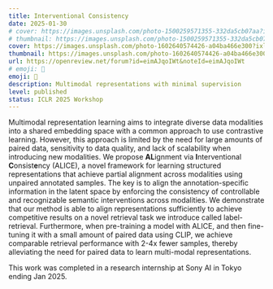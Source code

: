 ```yaml
---
title: Interventional Consistency
date: 2025-01-30
# cover: https://images.unsplash.com/photo-1500259571355-332da5cb07aa?ixlib=rb-4.0.3&ixid=M3wxMjA3fDB8MHxwaG90by1wYWdlfHx8fGVufDB8fHx8fA%3D%3D&auto=format&fit=crop&w=1440&q=80
# thumbnail: https://images.unsplash.com/photo-1500259571355-332da5cb07aa?ixlib=rb-4.0.3&ixid=M3wxMjA3fDB8MHxwaG90by1wYWdlfHx8fGVufDB8fHx8fA%3D%3D&auto=format&fit=crop&w=480&q=80
cover: https://images.unsplash.com/photo-1602640574426-a04ba466e300?ixlib=rb-4.0.3&ixid=M3wxMjA3fDB8MHxwaG90by1wYWdlfHx8fGVufDB8fHx8fA%3D%3D&auto=format&fit=crop&w=1440&q=80
thumbnail: https://images.unsplash.com/photo-1602640574426-a04ba466e300?ixlib=rb-4.0.3&ixid=M3wxMjA3fDB8MHxwaG90by1wYWdlfHx8fGVufDB8fHx8fA%3D%3D&auto=format&fit=crop&w=480&q=80
url: https://openreview.net/forum?id=eimAJqoIWt&noteId=eimAJqoIWt
# emoji: 🕺
emoji: 🪇
description: Multimodal representations with minimal supervision
level: published
status: ICLR 2025 Workshop
---
```



Multimodal representation learning aims to integrate diverse data modalities into a shared embedding space with a common approach to use contrastive learning. However, this approach is limited by the need for large amounts of paired data, sensitivity to data quality, and lack of scalability when introducing new modalities. We propose **AL**ignment via **I**nterventional **C**onsist**e**ncy (ALICE), a novel framework for learning structured representations that achieve partial alignment across modalities using unpaired annotated samples. The key is to align the annotation-specific information in the latent space by enforcing the consistency of controllable and recognizable semantic interventions across modalities. We demonstrate that our method is able to align representations sufficiently to achieve competitive results on a novel retrieval task we introduce called label-retrieval. Furthermore, when pre-training a model with ALICE, and then fine-tuning it with a small amount of paired data using CLIP, we achieve comparable retrieval performance with 2-4x fewer samples, thereby alleviating the need for paired data to learn multi-modal representations.

This work was completed in a research internship at Sony AI in Tokyo ending Jan 2025.
